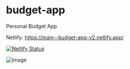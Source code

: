 # budget-app
Personal Budget App


Netlify: https://main--budget-app-v2.netlify.app/

[![Netlify Status](https://api.netlify.com/api/v1/badges/f3121504-1066-4387-9162-e05e7f535968/deploy-status)](https://app.netlify.com/sites/budget-app-v2/deploys)



![image](https://github.com/user-attachments/assets/07680190-fb20-4fdf-857c-e2477ba23a2f)
